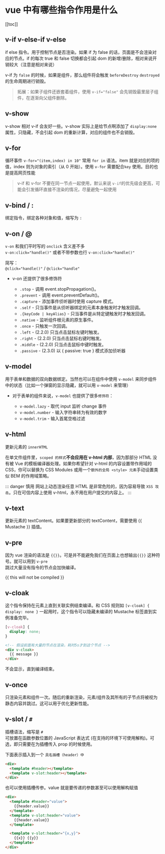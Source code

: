 # vue 中有哪些指令作用是什么

[[toc]]

## v-if v-else-if v-else

if else 指令。用于控制节点是否渲染。如果 if 为 false 的话，页面是不会渲染对应的节点。if 的每次 true 和 false 切换都会引起 dom 的新增/删除，相对来说开销较大（注意是相对来说）

v-if 为 `false` 的时候，如果是组件，那么组件将会触发 `beforeDestroy` `destroyed` 的生命周期进行销毁。

> 拓展：如果子组件还嵌套着组件，使用 `v-if="false"` 会先销毁最里层子组件，在逐渐向父组件删除。

## v-show

v-show 相对 v-if 会友好一些。v-show 实际上是给节点啊添加了 `display:none` 属性，只隐藏，不会引起 dom 的重新计算，对应的组件也不会销毁。

## v-for

循环事件 `v-for="(item,index) in 10"` 常用 `for in` 语法。item 就是对应的项的值，index 则为对象的索引（从 0 开始）。使用 `v-for` 需要配合`key` 使用。目的也是提高网页性能

> v-if 和 v-for 不要在同一节点一起使用，默认来说 `v-if`的优先级会更高，可能会引发循环直接不渲染的情况，尽量避免一起使用

## v-bind / :

绑定指令，绑定各种对象和值，缩写为 `:`

## v-on / @

`v-on` 和我们平时写的 `onclick` 含义差不多  
`v-on:click="handle()"` 或者不带参数也行 `v-on:click="handle()"`

简写：  
`@click="handle()"` / `@click="handle"`

- v-on 还提供了很多修饰符

  - `.stop` - 调用 event.stopPropagation()。
  - `.prevent` - 调用 event.preventDefault()。
  - `.capture` - 添加事件侦听器时使用 capture 模式。
  - `.self` - 只当事件是从侦听器绑定的元素本身触发时才触发回调。
  - `.{keyCode | keyAlias}` - 只当事件是从特定键触发时才触发回调。
  - `.native` - 监听组件根元素的原生事件。
  - `.once` - 只触发一次回调。
  - `.left` - (2.2.0) 只当点击鼠标左键时触发。
  - `.right` - (2.2.0) 只当点击鼠标右键时触发。
  - `.middle` - (2.2.0) 只当点击鼠标中键时触发。
  - `.passive` - (2.3.0) 以 { passive: true } 模式添加侦听器

## v-model

用于表单和数据的双向数据绑定。当然也可以在组件中使用 `v-model` 来同步组件中的状态（比如一个弹窗的显示隐藏，就可以用 `v-model` 来管理）

- 对于表单的组件来说，`v-model` 也提供了很多`修饰符`：

  - `v-model.lazy` - 取代 input 监听 change 事件
  - `v-model.number` - 输入字符串转为有效的数字
  - `v-model.trim` - 输入首尾空格过滤

## v-html

更新元素的 `innerHTML`

在单文件组件里，`scoped 的样式`**不会应用在 v-html 内部**，因为那部分 HTML 没有被 Vue 的模板编译器处理。如果你希望针对 v-html 的内容设置带作用域的 CSS，你可以替换为 CSS Modules 或用一个`额外的全局 <style> 元素`手动设置类似 BEM 的作用域策略。

::: danger 慎用
网站上动态渲染任意 HTML 是非常危险的，因为容易导致 `XSS 攻击`。只在可信内容上使用 v-html，永不用在用户提交的内容上。
:::

## v-text

更新元素的 textContent。如果要更新部分的 textContent，需要使用 {{ Mustache }} 插值。

## v-pre

因为 vue 渲染的语法是 `{{}}`。可是并不能避免我们在页面上也想输出`{{}}` 这种符号。就可以用到 `v-pre`  
跳过大量没有指令的节点会加快编译。

<span v-pre>{{ this will not be compiled }}</span>

## v-cloak

这个指令保持在元素上直到关联实例结束编译。和 CSS 规则如 `[v-cloak] { display: none }` 一起用时，这个指令可以隐藏未编译的 Mustache 标签直到实例准备完毕。

```css
[v-cloak] {
  display: none;
}
```

```html
<!-- 假设前面有大量的节点在渲染，耗时5s才到这个节点 -->
<div v-cloak>
  {{ message }}
</div>
```

不会显示，直到编译结束。

## v-once

只渲染元素和组件一次。随后的重新渲染，元素/组件及其所有的子节点将被视为静态内容并跳过。这可以用于优化更新性能。

## v-slot / `#`

插槽语法，缩写是 `#`  
可放置在函数参数位置的 JavaScript 表达式 (在支持的环境下可使用解构)。可选，即只需要在为插槽传入 prop 的时候使用。

下面表示插入到一个 `具名插槽（header）中`

```html
<div>
  <template #header></template>
  <template v-slot:header></template>
</div>
```

也可以使用插槽传参。value 就是要传递的参数甚至可以使用解构赋值

```html
<div>
  <template #header="value">
    {{header.value}}
  </template>
  <template v-slot:header="value">
    {{header.value}}
  </template>

  <template v-slot:header="{x,y}">
    {{x}} {{y}}
  </template>
</div>
```
